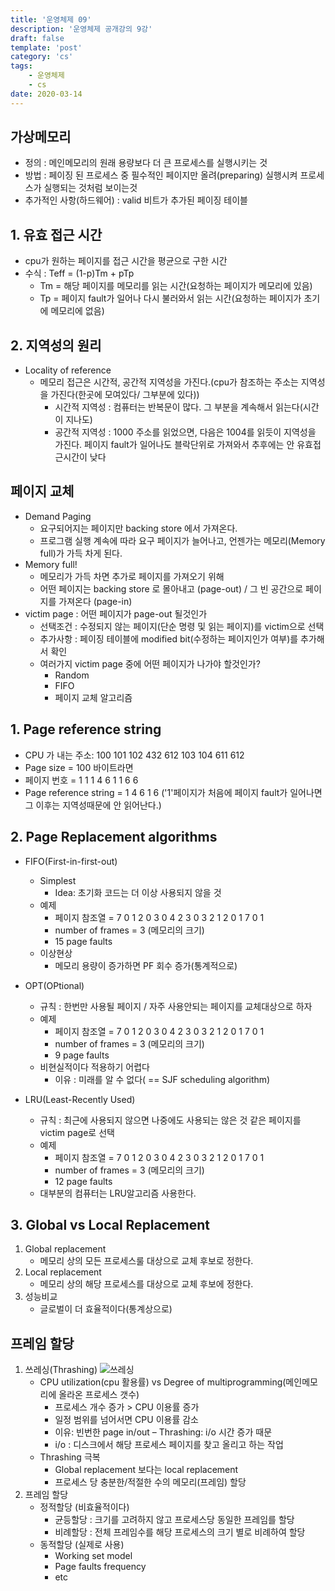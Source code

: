 ```yaml
---
title: '운영체제 09'
description: '운영체제 공개강의 9강'
draft: false
template: 'post'
category: 'cs'
tags:
    - 운영체제
    - cs
date: 2020-03-14
---
```


## 가상메모리

-   정의 : 메인메모리의 원래 용량보다 더 큰 프로세스를 실행시키는 것
-   방법 : 페이징 된 프로세스 중 필수적인 페이지만 올려(preparing) 실행시켜 프로세스가 실행되는 것처럼 보이는것
-   추가적인 사항(하드웨어) : valid 비트가 추가된 페이징 테이블

## 1. 유효 접근 시간

-   cpu가 원하는 페이지를 접근 시간을 평균으로 구한 시간
-   수식 : Teff = (1-p)Tm + pTp
    -   Tm = 해당 페이지를 메모리를 읽는 시간(요청하는 페이지가 메모리에 있음)
    -   Tp = 페이지 fault가 일어나 다시 불러와서 읽는 시간(요청하는 페이지가 초기에 메모리에 없음)

## 2. 지역성의 원리

-   Locality of reference
    -   메모리 접근은 시간적, 공간적 지역성을 가진다.(cpu가 참조하는 주소는 지역성을 가진다(한곳에 모여있다/ 그부분에 있다))
        -   시간적 지역성 : 컴퓨터는 반복문이 많다. 그 부분을 계속해서 읽는다(시간이 지나도)
        -   공간적 지역성 : 1000 주소를 읽었으면, 다음은 1004를 읽듯이 지역성을 가진다. 페이지 fault가 일어나도 블락단위로 가져와서 추후에는 안 유효접근시간이 낮다

## 페이지 교체

-   Demand Paging
    -   요구되어지는 페이지만 backing store 에서 가져온다.
    -   프로그램 실행 계속에 따라 요구 페이지가 늘어나고, 언젠가는 메모리(Memory full)가 가득 차게 된다.
-   Memory full!
    -   메모리가 가득 차면 추가로 페이지를 가져오기 위해
    -   어떤 페이지는 backing store 로 몰아내고 (page-out) / 그 빈 공간으로 페이지를 가져온다 (page-in)
-   victim page : 어떤 페이지가 page-out 될것인가
    -   선택조건 : 수정되지 않는 페이지(단순 명령 및 읽는 페이지)를 victim으로 선택
    -   추가사항 : 페이징 테이블에 modified bit(수정하는 페이지인가 여부)를 추가해서 확인
    -   여러가지 victim page 중에 어떤 페이지가 나가야 할것인가?
        -   Random
        -   FIFO
        -   페이지 교체 알고리즘

## 1. Page reference string

-   CPU 가 내는 주소: 100 101 102 432 612 103 104 611 612
-   Page size = 100 바이트라면
-   페이지 번호 = 1 1 1 4 6 1 1 6 6
-   Page reference string = 1 4 6 1 6 ('1'페이지가 처음에 페이지 fault가 일어나면 그 이후는 지역성때문에 안 읽어난다.)

## 2. Page Replacement algorithms

-   FIFO(First-in-first-out)

    -   Simplest
        -   Idea: 초기화 코드는 더 이상 사용되지 않을 것
    -   예제
        -   페이지 참조열 = 7 0 1 2 0 3 0 4 2 3 0 3 2 1 2 0 1 7 0 1
        -   number of frames = 3 (메모리의 크기)
        -   15 page faults
    -   이상현상
        -   메모리 용량이 증가하면 PF 회수 증가(통계적으로)

-   OPT(OPtional)

    -   규칙 : 한번만 사용될 페이지 / 자주 사용안되는 페이지를 교체대상으로 하자
    -   예제
        -   페이지 참조열 = 7 0 1 2 0 3 0 4 2 3 0 3 2 1 2 0 1 7 0 1
        -   number of frames = 3 (메모리의 크기)
        -   9 page faults
    -   비현실적이다 적용하기 어렵다
        -   이유 : 미래를 알 수 없다( == SJF scheduling algorithm)

-   LRU(Least-Recently Used)
    -   규칙 : 최근에 사용되지 않으면 나중에도 사용되는 않은 것 같은 페이지를 victim page로 선택
    -   예제
        -   페이지 참조열 = 7 0 1 2 0 3 0 4 2 3 0 3 2 1 2 0 1 7 0 1
        -   number of frames = 3 (메모리의 크기)
        -   12 page faults
    -   대부분의 컴퓨터는 LRU알고리즘 사용한다.

## 3. Global vs Local Replacement

1. Global replacement
    - 메모리 상의 모든 프로세스룰 대상으로 교체 후보로 정한다.
2. Local replacement
    - 메모리 상의 해당 프로세스를 대상으로 교체 후보에 정한다.
3. 성능비교
    - 글로벌이 더 효율적이다(통계상으로)

## 프레임 할당

1. 쓰레싱(Thrashing)
   ![쓰레싱](https://2.bp.blogspot.com/-35rh8xm-Lbg/WSEyix7A3XI/AAAAAAAABVY/7v3N-UiSKIsbeiYcWlstSUWo22BlfMy0ACLcB/w1200-h630-p-k-no-nu/Thrashing.jpg)
    - CPU utilization(cpu 활용률) vs Degree of multiprogramming(메인메모리에 올라온 프로세스 갯수)
        - 프로세스 개수 증가 > CPU 이용률 증가
        - 일정 범위를 넘어서면 CPU 이용률 감소
        - 이유: 빈번한 page in/out – Thrashing: i/o 시간 증가 때문
        - i/o : 디스크에서 해당 프로세스 페이지를 찾고 올리고 하는 작업
    - Thrashing 극복
        - Global replacement 보다는 local replacement
        - 프로세스 당 충분한/적절한 수의 메모리(프레임) 할당
2. 프레임 할당
    - 정적할당 (비효율적이다)
        - 균등할당 : 크기를 고려하지 않고 프로세스당 동일한 프레임를 할당
        - 비례할당 : 전체 프레임수를 해당 프로세스의 크기 별로 비례하여 할당
    - 동적할당 (실제로 사용)
        - Working set model
        - Page faults frequency
        - etc
